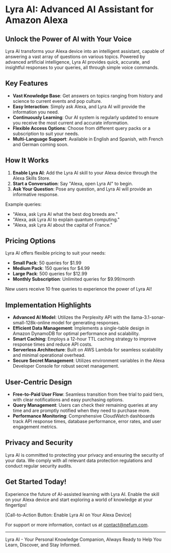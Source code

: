 # Lyra AI: Advanced AI Assistant for Amazon Alexa

## Unlock the Power of AI with Your Voice

Lyra AI transforms your Alexa device into an intelligent assistant, capable of answering a vast array of questions on various topics. Powered by advanced artificial intelligence, Lyra AI provides quick, accurate, and insightful responses to your queries, all through simple voice commands.

## Key Features

- **Vast Knowledge Base**: Get answers on topics ranging from history and science to current events and pop culture.
- **Easy Interaction**: Simply ask Alexa, and Lyra AI will provide the information you need.
- **Continuously Learning**: Our AI system is regularly updated to ensure you receive the most current and accurate information.
- **Flexible Access Options**: Choose from different query packs or a subscription to suit your needs.
- **Multi-Language Support**: Available in English and Spanish, with French and German coming soon.

## How It Works

1. **Enable Lyra AI**: Add the Lyra AI skill to your Alexa device through the Alexa Skills Store.
2. **Start a Conversation**: Say "Alexa, open Lyra AI" to begin.
3. **Ask Your Question**: Pose any question, and Lyra AI will provide an informative response.

Example queries:
- "Alexa, ask Lyra AI what the best dog breeds are."
- "Alexa, ask Lyra AI to explain quantum computing."
- "Alexa, ask Lyra AI about the capital of France."

## Pricing Options

Lyra AI offers flexible pricing to suit your needs:

- **Small Pack**: 50 queries for $1.99
- **Medium Pack**: 150 queries for $4.99
- **Large Pack**: 500 queries for $12.99
- **Monthly Subscription**: Unlimited queries for $9.99/month

New users receive 10 free queries to experience the power of Lyra AI!

## Implementation Highlights

- **Advanced AI Model**: Utilizes the Perplexity API with the llama-3.1-sonar-small-128k-online model for generating responses.
- **Efficient Data Management**: Implements a single-table design in Amazon DynamoDB for optimal performance and scalability.
- **Smart Caching**: Employs a 12-hour TTL caching strategy to improve response times and reduce API costs.
- **Serverless Architecture**: Built on AWS Lambda for seamless scalability and minimal operational overhead.
- **Secure Secret Management**: Utilizes environment variables in the Alexa Developer Console for robust secret management.

## User-Centric Design

- **Free-to-Paid User Flow**: Seamless transition from free trial to paid tiers, with clear notifications and easy purchasing options.
- **Query Management**: Users can check their remaining queries at any time and are promptly notified when they need to purchase more.
- **Performance Monitoring**: Comprehensive CloudWatch dashboards track API response times, database performance, error rates, and user engagement metrics.

## Privacy and Security

Lyra AI is committed to protecting your privacy and ensuring the security of your data. We comply with all relevant data protection regulations and conduct regular security audits.

## Get Started Today!

Experience the future of AI-assisted learning with Lyra AI. Enable the skill on your Alexa device and start exploring a world of knowledge at your fingertips!

[Call-to-Action Button: Enable Lyra AI on Your Alexa Device]

For support or more information, contact us at contact@nefum.com.

---

Lyra AI - Your Personal Knowledge Companion, Always Ready to Help You Learn, Discover, and Stay Informed.
